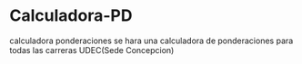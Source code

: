 # Calculadora-PD
calculadora ponderaciones 
se hara una calculadora de ponderaciones para todas las carreras UDEC(Sede Concepcion)